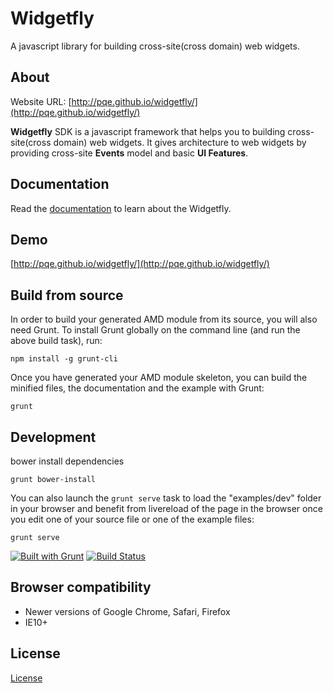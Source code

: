 Widgetfly
==============

A javascript library for building cross-site(cross domain) web widgets.

About
--------------

Website URL: [http://pqe.github.io/widgetfly/](http://pqe.github.io/widgetfly/)

**Widgetfly** SDK is a javascript framework that helps you to building cross-site(cross domain) web widgets. It gives architecture to web widgets by providing cross-site **Events** model and basic **UI Features**.

Documentation
--------------
Read the [documentation](docs/README.md) to learn about the Widgetfly.

Demo
--------------
[http://pqe.github.io/widgetfly/](http://pqe.github.io/widgetfly/)


Build from source
--------------

In order to build your generated AMD module from its source, you will also need Grunt. To install Grunt globally on the command line (and run the above build task), run:

```shell
npm install -g grunt-cli
```

Once you have generated your AMD module skeleton, you can build the minified files, the documentation and the example with Grunt:

```shell
grunt
```

Development
--------------

bower install dependencies

```shell
grunt bower-install
```

You can also launch the `grunt serve` task to load the "examples/dev" folder in your browser and benefit from livereload of the page in the browser once you edit one of your source file or one of the example files:

```shell
grunt serve
```

[![Built with Grunt](https://cdn.gruntjs.com/builtwith.png)](http://gruntjs.com/)
[![Build Status](https://travis-ci.org/pqe/widgetfly.svg?branch=master)](https://travis-ci.org/pqe/widgetfly)


Browser compatibility
--------------

 - Newer versions of Google Chrome, Safari, Firefox
 - IE10+

License
--------------

[License](https://github.com/pqe/widgetfly/blob/master/LICENSE)
